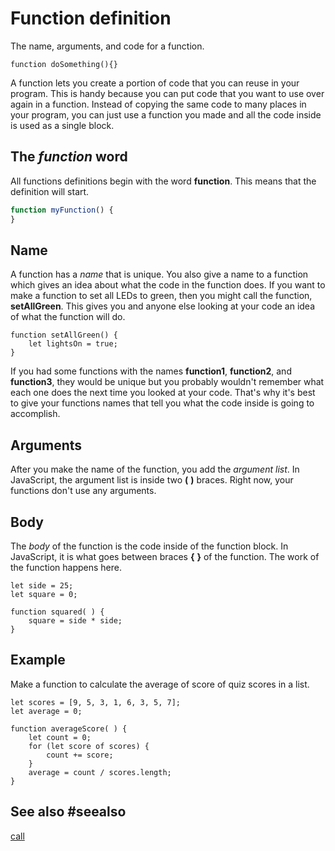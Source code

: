 # Function definition

The name, arguments, and code for a function.

```block
function doSomething(){}
```

A function lets you create a portion of code that you can reuse in your program. This is handy because you can put code that you want to use over again in a function. Instead of copying the same code to many places in your program, you can just use a function you made and all the code inside is used as a single block.

## The *function* word

All functions definitions begin with the word **function**. This means that the definition will start.

```typescript
function myFunction() {
}
```

## Name

A function has a *name* that is unique. You also give a name to a function which gives an idea about what the code in the function does. If you want to make a function to set all LEDs to green, then you might call the function, **setAllGreen**. This gives you and anyone else looking at your code an idea of what the function will do.

```block
function setAllGreen() {
    let lightsOn = true;
}
```

If you had some functions with the names **function1**, **function2**, and **function3**, they would be unique but you probably wouldn't remember what each one does the next time you looked at your code. That's why it's best to give your functions names that tell you what the code inside is going to accomplish.

## Arguments

After you make the name of the function, you add the *argument list*. In JavaScript, the argument list is inside two **(** **)** braces. Right now, your functions don't use any arguments.

## Body

The *body* of the function is the code inside of the function block. In JavaScript, it is what goes between braces **{** **}** of the function. The work of the function happens here.

```blocks
let side = 25;
let square = 0;

function squared( ) {
    square = side * side;
}
```

## Example

Make a function to calculate the average of score of quiz scores in a list.

```blocks
let scores = [9, 5, 3, 1, 6, 3, 5, 7];
let average = 0;

function averageScore( ) {
    let count = 0;
    for (let score of scores) {
        count += score;
    }
    average = count / scores.length;
}
```

## See also #seealso

[call](/types/function/call)